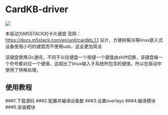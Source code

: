 # CardKB-driver

![](https://static-cdn.m5stack.com/resource/docs/products/unit/cardkb_1.1/cardkb_1.1_02.webp)

本驱动为M5STACK的卡片键盘 官网：https://docs.m5stack.com/en/unit/cardkb_1.1
设计，方便树莓派等linux嵌入式设备使用小巧的键盘而不使用usb，这会更加简洁

该键盘使用i2c通讯，不同于以往键盘一个按键一个键值由shift切换，该键盘每一个符号都对应一个键值，这超出了linux输入子系统所包含的键值，所以在驱动中使用了特殊处理，

## 使用教程
###1.下载源码
###2.配置并编译设备数
###3.设置overlays
###4.编译模块
###5.安装模块
